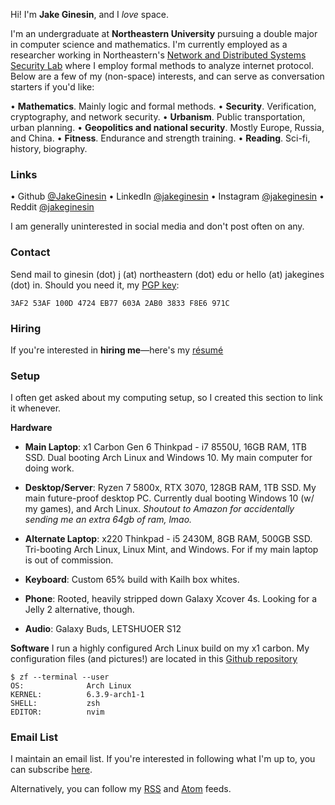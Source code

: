 Hi! I'm **Jake Ginesin**, and I *love* space.

I'm an undergraduate at **Northeastern University** pursuing a double major in computer science and mathematics. I'm currently employed as a researcher working in Northeastern's [Network and Distributed Systems Security Lab](https://nds2.ccs.neu.edu/) where I employ formal methods to analyze internet protocol. Below are a few of my (non-space) interests, and can serve as conversation starters if you'd like: 

• **Mathematics**. Mainly logic and formal methods.
• **Security**. Verification, cryptography, and network security. 
• **Urbanism**. Public transportation, urban planning.
• **Geopolitics and national security**. Mostly Europe, Russia, and China.
• **Fitness**. Endurance and strength training. 
• **Reading**. Sci-fi, history, biography.

### Links
• Github [@JakeGinesin](https://github.com/JakeGinesin)
• LinkedIn [@jakeginesin](https://www.linkedin.com/in/jakeginesin/)
• Instagram [@jakeginesin](https://www.instagram.com/jakeginesin/)
• Reddit [@jakeginesin](https://www.reddit.com/user/jakeginesin)

I am generally uninterested in social media and don't post often on any. 

### Contact
Send mail to ginesin (dot) j (at) northeastern (dot) edu or hello (at) jakegines (dot) in. Should you need it, my [PGP key](/pgp):
```
3AF2 53AF 100D 4724 EB77 603A 2AB0 3833 F8E6 971C
```

### Hiring
If you're interested in **hiring me**—here's my [résumé](/assets/resume-may11.pdf)

### Setup
I often get asked about my computing setup, so I created this section to link it whenever. 

**Hardware**
- **Main Laptop**: x1 Carbon Gen 6 Thinkpad - i7 8550U, 16GB RAM, 1TB SSD. Dual booting Arch Linux and Windows 10. My main computer for doing work. 

- **Desktop/Server**: Ryzen 7 5800x, RTX 3070, 128GB RAM, 1TB SSD. My main future-proof desktop PC. Currently dual booting Windows 10 (w/ my games), and Arch Linux. *Shoutout to Amazon for accidentally sending me an extra 64gb of ram, lmao.* 

- **Alternate Laptop**: x220 Thinkpad - i5 2430M, 8GB RAM, 500GB SSD. Tri-booting Arch Linux, Linux Mint, and Windows. For if my main laptop is out of commission. 

- **Keyboard**: Custom 65% build with Kailh box whites.

- **Phone**: Rooted, heavily stripped down Galaxy Xcover 4s. Looking for a Jelly 2 alternative, though.

- **Audio**: Galaxy Buds, LETSHUOER S12

**Software** 
I run a highly configured Arch Linux build on my x1 carbon. My configuration files (and pictures!) are located in this [Github repository](https://github.com/jakeginesin/dotfiles)
```
$ zf --terminal --user
OS:              Arch Linux
KERNEL:          6.3.9-arch1-1
SHELL:           zsh
EDITOR:          nvim
```

### Email List
I maintain an email list. If you're interested in following what I'm up to, you can subscribe [here](/email-list). 

Alternatively, you can follow my [RSS](/rss) and [Atom](/atom) feeds. 
